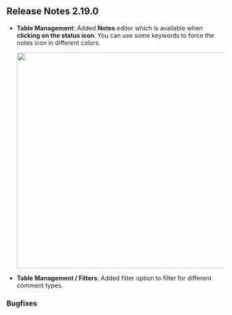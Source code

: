 ## Release Notes 2.19.0

- **Table Management**: Added **Notes** editor which is available when **clicking on the status icon**. You can use some keywords to force the notes icon in different colors.

  <img src="https://raw.githubusercontent.com/syd711/vpin-studio/main/documentation/tables/notes.png" width="500" />

- **Table Management / Filters**: Added filter option to filter for different comment types.

### Bugfixes

